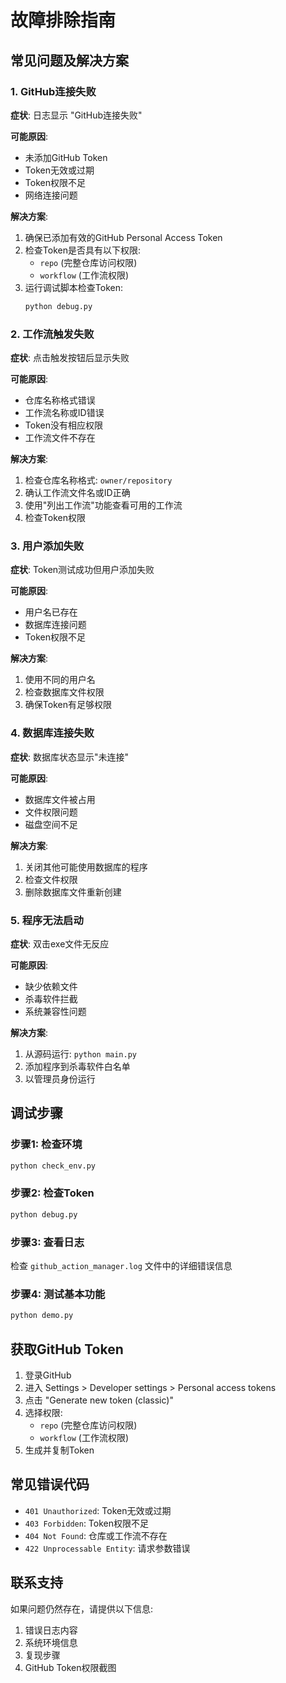 # 故障排除指南

## 常见问题及解决方案

### 1. GitHub连接失败

**症状**: 日志显示 "GitHub连接失败"

**可能原因**:
- 未添加GitHub Token
- Token无效或过期
- Token权限不足
- 网络连接问题

**解决方案**:
1. 确保已添加有效的GitHub Personal Access Token
2. 检查Token是否具有以下权限:
   - `repo` (完整仓库访问权限)
   - `workflow` (工作流权限)
3. 运行调试脚本检查Token:
   ```bash
   python debug.py
   ```

### 2. 工作流触发失败

**症状**: 点击触发按钮后显示失败

**可能原因**:
- 仓库名称格式错误
- 工作流名称或ID错误
- Token没有相应权限
- 工作流文件不存在

**解决方案**:
1. 检查仓库名称格式: `owner/repository`
2. 确认工作流文件名或ID正确
3. 使用"列出工作流"功能查看可用的工作流
4. 检查Token权限

### 3. 用户添加失败

**症状**: Token测试成功但用户添加失败

**可能原因**:
- 用户名已存在
- 数据库连接问题
- Token权限不足

**解决方案**:
1. 使用不同的用户名
2. 检查数据库文件权限
3. 确保Token有足够权限

### 4. 数据库连接失败

**症状**: 数据库状态显示"未连接"

**可能原因**:
- 数据库文件被占用
- 文件权限问题
- 磁盘空间不足

**解决方案**:
1. 关闭其他可能使用数据库的程序
2. 检查文件权限
3. 删除数据库文件重新创建

### 5. 程序无法启动

**症状**: 双击exe文件无反应

**可能原因**:
- 缺少依赖文件
- 杀毒软件拦截
- 系统兼容性问题

**解决方案**:
1. 从源码运行: `python main.py`
2. 添加程序到杀毒软件白名单
3. 以管理员身份运行

## 调试步骤

### 步骤1: 检查环境
```bash
python check_env.py
```

### 步骤2: 检查Token
```bash
python debug.py
```

### 步骤3: 查看日志
检查 `github_action_manager.log` 文件中的详细错误信息

### 步骤4: 测试基本功能
```bash
python demo.py
```

## 获取GitHub Token

1. 登录GitHub
2. 进入 Settings > Developer settings > Personal access tokens
3. 点击 "Generate new token (classic)"
4. 选择权限:
   - `repo` (完整仓库访问权限)
   - `workflow` (工作流权限)
5. 生成并复制Token

## 常见错误代码

- `401 Unauthorized`: Token无效或过期
- `403 Forbidden`: Token权限不足
- `404 Not Found`: 仓库或工作流不存在
- `422 Unprocessable Entity`: 请求参数错误

## 联系支持

如果问题仍然存在，请提供以下信息:
1. 错误日志内容
2. 系统环境信息
3. 复现步骤
4. GitHub Token权限截图 